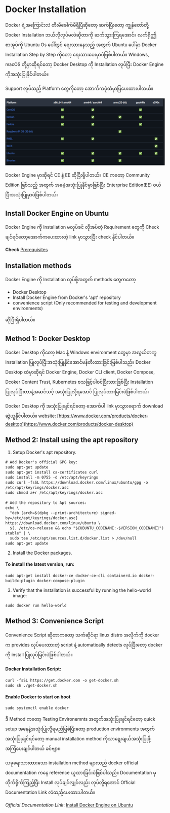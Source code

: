 # Docker Installation

Docker ရဲ့အကြောင်းလဲ တီးမိခေါက်မိရှိပြီဆိုတော့ ဆက်ပြီးတော့ ကျွန်တော်တို့ Docker Installation ဘယ်လိုလုပ်မလဲဆိုတာကို ဆက်သွားကြရအောင်။ လက်ရှိဤစာအုပ်ကို Ubuntu Os ပေါ်တွင် ရေးသားနေသည့် အတွက် Ubuntu ပေါ်မှာ Docker Installation Step by Step ကိုတော့ ရေးသားပေးမှာပဲဖြစ်ပါတယ်။ Windows, macOS တို့မှာဆိုရင်တော့ Docker Desktop ကို Installation လုပ်ပြီး Docker Engine ကိုအသုံးပြုနိုင်ပါတယ်။

Support လုပ်သည့် Platform တွေကိုတော့ အောက်ကပုံထဲမှာပြပေးထားပါတယ်။

![alt text](support.png)

Docker Engine မှာဆိုရင် CE နဲ့ EE ဆိုပြီးရှိပါတယ်။ CE ကတော့ Community Edition ဖြစ်သည့် အတွက် အခမဲ့အသုံးပြုနိုင်မှာဖြစ်ပြီး Enterprise Edition(EE) ဝယ်ပြီးအသုံးပြုမှာပဲဖြစ်ပါတယ်။


## Install Docker Engine on Ubuntu

Docker Engine ကို Installation မလုပ်ခင် လိုအပ်တဲ့ Requirement တွေကို Check ချင်ရင်တော့အောက်ကပေးထားတဲ့ link မှာသွားပြီး check နိုင်ပါတယ်။

**Check** [Prerequisites](https://docs.docker.com/engine/install/ubuntu/#prerequisites)

## Installation methods
Docker Engine ကို Installation လုပ်ဖို့အတွက် methods တွေကတော့ 
- Docker Desktop
- Install Docker Engine from Docker's 'apt' repository
- convenience script (Only recommended for testing and development environments) 
  
ဆိုပြီးရှိပါတယ်။ 

## Method 1: Docker Desktop
Docker Desktop ကိုတော့ Mac နဲ့ Windows environment တွေမှာ အလွယ်တကူ Installation ပြုလုပ်ပြီးအသုံးပြုနိုင်အောင်ဖန်တီးထားခြင်းဖြစ်ပါသည်။ Docker Desktop ထဲမှာဆိုရင် Docker Engine, Docker CLI client, Docker Compose, Dcoker Content Trust, Kubernetes စသဖြင့်ပါဝင်ပြီးသားဖြစ်ပြီး Installation ပြုလုပ်ပြီးတာနဲ့အဆင်သင့် အသုံးပြုလို့ရအောင် ပြုလုပ်ထားခြင်းပဲဖြစ်ပါတယ်။

Docker Desktop ကို အသုံးပြုချင်ရင်တော့ အောက်ပါ link မှာသွားရောက် download ဆွဲယူနိုင်ပါတယ်။ 
website: [https://www.docker.com/products/docker-desktop](https://www.docker.com/products/docker-desktop)

## Method 2: Install using the **apt** repository

1. Setup Docker's apt repository.
```
# Add Docker's official GPG key:
sudo apt-get update
sudo apt-get install ca-certificates curl
sudo install -m 0755 -d /etc/apt/keyrings
sudo curl -fsSL https://download.docker.com/linux/ubuntu/gpg -o /etc/apt/keyrings/docker.asc
sudo chmod a+r /etc/apt/keyrings/docker.asc

# Add the repository to Apt sources:
echo \
  "deb [arch=$(dpkg --print-architecture) signed-by=/etc/apt/keyrings/docker.asc] https://download.docker.com/linux/ubuntu \
  $(. /etc/os-release && echo "${UBUNTU_CODENAME:-$VERSION_CODENAME}") stable" | \
  sudo tee /etc/apt/sources.list.d/docker.list > /dev/null
sudo apt-get update

```

2. Install the Docker packages.

#### To install the latest version, run:

```
sudo apt-get install docker-ce docker-ce-cli containerd.io docker-buildx-plugin docker-compose-plugin
```
3. Verify that the installation is successful by running the hello-world image:

```
sudo docker run hello-world
```
## Method 3: Convenience Script
Convenience Script ဆိုတာကတော့ သက်ဆိုင်ရာ linux distro အလိုက်ကို docker က provides လုပ်ပေးထားတဲ့ script နဲ့ automatically detects လုပ်ပြီးတော့ docker ကို install ပြုလုပ်ခြင်းပဲဖြစ်ပါတယ်။

#### Docker Installation Script:
```
curl -fsSL https://get.docker.com -o get-docker.sh
sudo sh ./get-docker.sh
```
#### Enable Docker to start on boot
```
sudo systemctl enable docker
```
ဒီ Method ကတော့ Testing Environemnts အတွက်အသုံးပြုချင်ရင်တော့ quick setup အနေနဲ့အသုံးပြုလို့ရမည်ဖြစ်ပြီးတော့ production environments အတွက်အသုံးပြုချင်ရင်တော့ manual installation method ကိုသာရွေးချယ်အသုံးပြုဖို့ အကြံပေးချင်ပါတယ် ခင်ဗျာ။

ယခုရေးသားထားသော installation method များသည် docker official documentation ကနေ reference ယူထားခြင်းပဲဖြစ်ပါသည်။ Documentation မှ တိုက်ရိုက်ကြည့်ပြီး Install လုပ်ချင်လျှင်လည်း လုပ်လို့ရအောင် Official Documentation Link လဲထည့်ပေးထားပါတယ်။

*Official Documentation Link*: [Install Docker Engine on Ubuntu](https://docs.docker.com/engine/install/ubuntu/#install-using-the-repository)